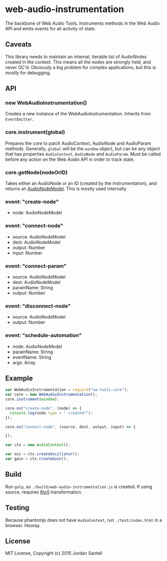 # web-audio-instrumentation

The backbone of Web Audio Tools. Instruments methods in the Web Audio API and emits events for all activity of state.

## Caveats

This library needs to maintain an internal, iterable list of AudioNodes created in the context. This means all the nodes are strongly held, and never GC'd. Obviously a big problem for complex applications, but this is mostly for debugging.

## API

### new WebAudioInstrumentation()

Creates a new instance of the WebAudioInstrumentation. Inherits from `EventEmitter`.

### core.instrument(global)

Prepares the core to patch AudioContext, AudioNode and AudioParam methods. Generally, `global` will be the `window` object, but can be any object that has properties `AudioContext`, `AudioNode` and `AudioParam`. Must be called before any action on the Web Audio API in order to track state.

### core.getNode(nodeOrID)

Takes either an AudioNode or an ID (created by the instrumentation), and returns an [AudioNodeModel](https://github.com/jsantell/wa-tools-core/blob/master/lib/audionode.js). This is mostly used internally.

### event: "create-node"

* node: AudioNodeModel

### event: "connect-node"

* source: AudioNodeModel
* dest: AudioNodeModel
* output: Number
* input: Number

### event: "connect-param"

* source: AudioNodeModel
* dest: AudioNodeModel
* paramName: String
* output: Number

### event: "disconnect-node"

* source: AudioNodeModel
* output: Number

### event: "schedule-automation"

* node: AudioNodeModel
* paramName: String
* eventName: String
* args: Array

## Example

```js
var WebAudioInstrumentation = require("wa-tools-core");
var core = new WebAudioInstrumentation();
core.instrument(window);

core.on("create-node", (node) => {
  console.log(node.type + " created!");
});

core.on("connect-node", (source, dest, output, input) => {

});

var ctx = new AudioContext();

var osc = ctx.createOscillator();
var gain = ctx.createGain();

```

## Build

Run `gulp`, as `./build/web-audio-instrumentation.js` is created. If using source, requires [6to5](https://6to5.org/) transformation.

## Testing

Because phantomjs does not have `AudioContext`, run `./test/index.html` in a browser. Hooray.

## License

MIT License, Copyright (c) 2015 Jordan Santell
